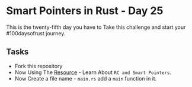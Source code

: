 # Smart Pointers in Rust - Day 25

This is the twenty-fifth day you have to Take this challenge and start your #100daysofrust journey.

## Tasks

- Fork this repository
- Now Using The [Resource](https://doc.rust-lang.org/book/ch15-00-smart-pointers.html) - Learn About `RC and Smart Pointers`.
- Now Create a file name - `main.rs` add a `main` function in it.
 